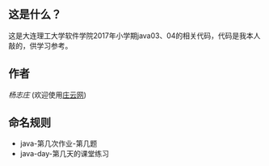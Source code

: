 ## 这是什么？

这是大连理工大学软件学院2017年小学期java03、04的相关代码，代码是我本人敲的，供学习参考。

## 作者

*杨志庄*  (欢迎使用[庄云网](https://zhuangcloud.cn/))

## 命名规则

* java-第几次作业-第几题
* java-day-第几天的课堂练习
